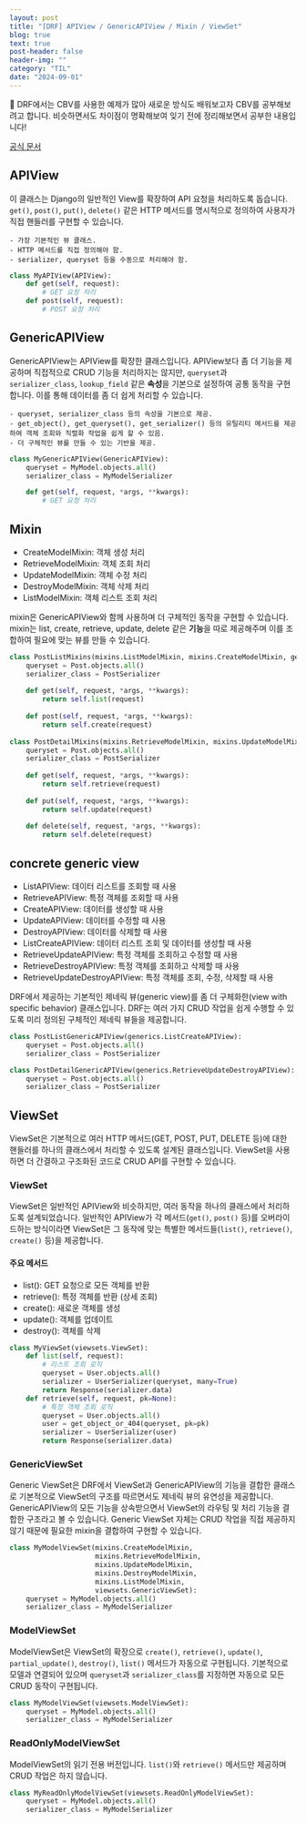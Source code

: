 ```yaml
---
layout: post
title: "[DRF] APIView / GenericAPIView / Mixin / ViewSet"
blog: true
text: true
post-header: false
header-img: ""
category: "TIL"
date: "2024-09-01"
---
```

🚀 DRF에서는 CBV를 사용한 예제가 많아 새로운 방식도 배워보고자 CBV를 공부해보려고 합니다. 비슷하면서도 차이점이 명확해보여 잊기 전에 정리해보면서 공부한 내용입니다!

[공식 문서](https://www.django-rest-framework.org/api-guide/generic-views/#genericapiview)

## APIView
이 클래스는 Django의 일반적인 View를 확장하여 API 요청을 처리하도록 돕습니다. `get()`, `post()`, `put()`, `delete()` 같은 HTTP 메서드를 명시적으로 정의하여 사용자가 직접 핸들러를 구현할 수 있습니다.
```
- 가장 기본적인 뷰 클래스.
- HTTP 메서드를 직접 정의해야 함.
- serializer, queryset 등을 수동으로 처리해야 함.
```

```py
class MyAPIView(APIView):
    def get(self, request):
        # GET 요청 처리
    def post(self, request):
        # POST 요청 처리
```

## GenericAPIView
GenericAPIView는 APIView를 확장한 클래스입니다. APIView보다 좀 더 기능을 제공하며 직접적으로 CRUD 기능을 처리하지는 않지만, `queryset`과 `serializer_class`, `lookup_field` 같은 **속성**을 기본으로 설정하여 공통 동작을 구현합니다. 이를 통해 데이터를 좀 더 쉽게 처리할 수 있습니다.
```
- queryset, serializer_class 등의 속성을 기본으로 제공.
- get_object(), get_queryset(), get_serializer() 등의 유틸리티 메서드를 제공하여 객체 조회와 직렬화 작업을 쉽게 할 수 있음.
- 더 구체적인 뷰를 만들 수 있는 기반을 제공.
```

```py
class MyGenericAPIView(GenericAPIView):
    queryset = MyModel.objects.all()
    serializer_class = MyModelSerializer

    def get(self, request, *args, **kwargs):
        # GET 요청 처리
```

## Mixin
- CreateModelMixin: 객체 생성 처리
- RetrieveModelMixin: 객체 조회 처리
- UpdateModelMixin: 객체 수정 처리
- DestroyModelMixin: 객체 삭제 처리
- ListModelMixin: 객체 리스트 조회 처리

mixin은 GenericAPIView와 함께 사용하며 더 구체적인 동작을 구현할 수 있습니다. mixin는 list, create, retrieve, update, delete 같은 **기능**을 따로 제공해주며 이를 조합하여 필요에 맞는 뷰를 만들 수 있습니다.

```py
class PostListMixins(mixins.ListModelMixin, mixins.CreateModelMixin, generics.GenericAPIView):
	queryset = Post.objects.all()
	serializer_class = PostSerializer
    
	def get(self, request, *args, **kwargs):
		return self.list(request)
        
	def post(self, request, *args, **kwargs):
		return self.create(request)
    
class PostDetailMixins(mixins.RetrieveModelMixin, mixins.UpdateModelMixin, mixins.DestroyModelMixin, generics.GenericAPIView):
	queryset = Post.objects.all()
	serializer_class = PostSerializer
    
	def get(self, request, *args, **kwargs):
		return self.retrieve(request)
        
	def put(self, request, *args, **kwargs):
		return self.update(request)
        
	def delete(self, request, *args, **kwargs):
		return self.delete(request)  
```

## concrete generic view
- ListAPIView: 데이터 리스트를 조회할 때 사용
- RetrieveAPIView: 특정 객체를 조회할 때 사용
- CreateAPIView: 데이터를 생성할 때 사용
- UpdateAPIView: 데이터를 수정할 때 사용
- DestroyAPIView: 데이터를 삭제할 때 사용
- ListCreateAPIView: 데이터 리스트 조회 및 데이터를 생성할 때 사용
- RetrieveUpdateAPIView: 특정 객체를 조회하고 수정할 때 사용
- RetrieveDestroyAPIView: 특정 객체를 조회하고 삭제할 때 사용
- RetrieveUpdateDestroyAPIView: 특정 객체를 조회, 수정, 삭제할 때 사용

DRF에서 제공하는 기본적인 제네릭 뷰(generic view)를 좀 더 구체화한(view with specific behavior) 클래스입니다. DRF는 여러 가지 CRUD 작업을 쉽게 수행할 수 있도록 미리 정의된 구체적인 제네릭 뷰들을 제공합니다.

```py
class PostListGenericAPIView(generics.ListCreateAPIView):
    queryset = Post.objects.all()
    serializer_class = PostSerializer

class PostDetailGenericAPIView(generics.RetrieveUpdateDestroyAPIView):
    queryset = Post.objects.all()
    serializer_class = PostSerializer
```

## ViewSet
ViewSet은 기본적으로 여러 HTTP 메서드(GET, POST, PUT, DELETE 등)에 대한 핸들러를 하나의 클래스에서 처리할 수 있도록 설계된 클래스입니다. ViewSet을 사용하면 더 간결하고 구조화된 코드로 CRUD API를 구현할 수 있습니다.

### ViewSet
ViewSet은 일반적인 APIView와 비슷하지만, 여러 동작을 하나의 클래스에서 처리하도록 설계되었습니다. 일반적인 APIView가 각 메서드(`get()`, `post()` 등)를 오버라이드하는 방식이라면 ViewSet은 그 동작에 맞는 특별한 메서드들(`list()`, `retrieve()`, `create()` 등)을 제공합니다.

#### 주요 메서드
- list(): GET 요청으로 모든 객체를 반환
- retrieve(): 특정 객체를 반환 (상세 조회)
- create(): 새로운 객체를 생성
- update(): 객체를 업데이트
- destroy(): 객체를 삭제

```py
class MyViewSet(viewsets.ViewSet):
    def list(self, request):
        # 리스트 조회 로직
        queryset = User.objects.all()
        serializer = UserSerializer(queryset, many=True)
        return Response(serializer.data)
    def retrieve(self, request, pk=None):
        # 특정 객체 조회 로직
        queryset = User.objects.all()
        user = get_object_or_404(queryset, pk=pk)
        serializer = UserSerializer(user)
        return Response(serializer.data)
```

### GenericViewSet
Generic ViewSet은 DRF에서 ViewSet과 GenericAPIView의 기능을 결합한 클래스로 기본적으로 ViewSet의 구조를 따르면서도 제네릭 뷰의 유연성을 제공합니다. GenericAPIView의 모든 기능을 상속받으면서 ViewSet의 라우팅 및 처리 기능을 결합한 구조라고 볼 수 있습니다. Generic ViewSet 자체는 CRUD 작업을 직접 제공하지 않기 때문에 필요한 mixin을 결합하여 구현할 수 있습니다.

```py
class MyModelViewSet(mixins.CreateModelMixin,
                     mixins.RetrieveModelMixin,
                     mixins.UpdateModelMixin,
                     mixins.DestroyModelMixin,
                     mixins.ListModelMixin,
                     viewsets.GenericViewSet):
    queryset = MyModel.objects.all()
    serializer_class = MyModelSerializer
```

### ModelViewSet
ModelViewSet은 ViewSet의 확장으로 `create()`, `retrieve()`, `update()`, `partial_update()`, `destroy()`, `list()` 메서드가 자동으로 구현됩니다. 기본적으로 모델과 연결되어 있으며 `queryset`과 `serializer_class`를 지정하면 자동으로 모든 CRUD 동작이 구현됩니다.
```py
class MyModelViewSet(viewsets.ModelViewSet):
    queryset = MyModel.objects.all()
    serializer_class = MyModelSerializer
```
### ReadOnlyModelViewSet
ModelViewSet의 읽기 전용 버전입니다. `list()`와 `retrieve()` 메서드만 제공하며 CRUD 작업은 하지 않습니다.

```py
class MyReadOnlyModelViewSet(viewsets.ReadOnlyModelViewSet):
    queryset = MyModel.objects.all()
    serializer_class = MyModelSerializer
```